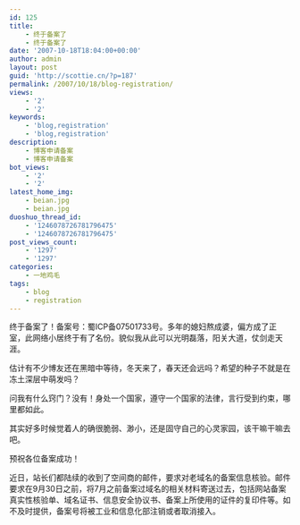 ```yaml
---
id: 125
title:
    - 终于备案了
    - 终于备案了
date: '2007-10-18T18:04:00+00:00'
author: admin
layout: post
guid: 'http://scottie.cn/?p=187'
permalink: /2007/10/18/blog-registration/
views:
    - '2'
    - '2'
keywords:
    - 'blog,registration'
    - 'blog,registration'
description:
    - 博客申请备案
    - 博客申请备案
bot_views:
    - '2'
    - '2'
latest_home_img:
    - beian.jpg
    - beian.jpg
duoshuo_thread_id:
    - '1246078726781796475'
    - '1246078726781796475'
post_views_count:
    - '1297'
    - '1297'
categories:
    - 一地鸡毛
tags:
    - blog
    - registration
---
```


终于备案了！备案号：蜀ICP备07501733号。多年的媳妇熬成婆，偏方成了正室，此网络小居终于有了名份。貌似我从此可以光明磊落，阳关大道，仗剑走天涯。

估计有不少博友还在黑暗中等待，冬天来了，春天还会远吗？希望的种子不就是在冻土深层中萌发吗？

问我有什么窍门？没有！身处一个国家，遵守一个国家的法律，言行受到约束，哪里都如此。

其实好多时候觉着人的确很脆弱、渺小，还是固守自己的心灵家园，该干嘛干嘛去吧。

预祝各位备案成功！

近日，站长们都陆续的收到了空间商的邮件，要求对老域名的备案信息核验。邮件要求在9月30日之前，将7月之前备案过域名的相关材料寄送过去，包括网站备案真实性核验单、域名证书、信息安全协议书、备案上所使用的证件的复印件等。如不及时提供，备案号将被工业和信息化部注销或者取消接入。